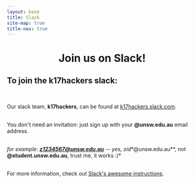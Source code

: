 ```yaml
---
layout: base
title: Slack
site-map: true
title-nav: true
---
```


# <center>Join us on Slack!</center>
## To join the k17hackers slack:
<br>

Our slack team, **k17hackers**, can be found at [k17hackers.slack.com](https://k17hackers.slack.com).
<br><br>

You don't need an invitation: just sign up with your **@unsw.edu.au** email address.
<br><br>

*for example: **z1234567@unsw.edu.au** -- yes, zid**@unsw.edu.au**, not **@student.unsw.edu.au**, trust me, it works :)*
<br><br>

For more information, check out [Slack's awesome instructions](https://get.slack.help/hc/en-us/articles/212675257-Join-a-Slack-team). 

